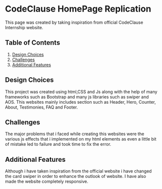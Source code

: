 # CodeClause HomePage Replication

This page was created by taking inspiration from official CodeClause Internship website.

## Table of Contents
1. [Design Choices](#design-choices)
2. [Challenges](#challenges)
3. [Additional Features](#additional-features)

## Design Choices

This project was created using html,CSS and Js along with the help of many frameworks such as Bootstrap and many js libraries such as swiper and AOS.
This websites mainly includes section such as Header, Hero, Counter, About, Testimonies, FAQ and Footer.

## Challenges

The major problems that i faced while creating this websites were the various js effects that i implemented on my html elements as even a little bit of mistake led to failure and took time to fix the error.

## Additional Features

Although i have taken inspiration from the official website i have changed the card swiper in order to enhance the outlook of website. I have also made the website completely responsive.

